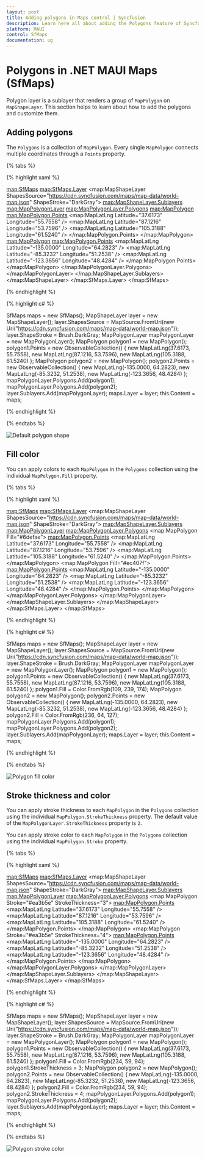 ```yaml
---
layout: post
title: Adding polygons in Maps control | Syncfusion
description: Learn here all about adding the Polygons feature of Syncfusion .NET MAUI Maps (SfMaps) control to customize their appearances and more.
platform: MAUI
control: SfMaps
documentation: ug
---
```


# Polygons in .NET MAUI Maps (SfMaps)

Polygon layer is a sublayer that renders a group of `MapPolygon` on `MapShapeLayer`. This section helps to learn about how to add the polygons and customize them.

## Adding polygons

The `Polygons` is a collection of `MapPolygon`. Every single `MapPolygon` connects multiple coordinates through a `Points` property.

{% tabs %}

{% highlight xaml %}

<map:SfMaps>
    <map:SfMaps.Layer>
        <map:MapShapeLayer ShapesSource="https://cdn.syncfusion.com/maps/map-data/world-map.json"
                           ShapeStroke="DarkGray">
            <map:MapShapeLayer.Sublayers>
                <map:MapPolygonLayer>
                    <map:MapPolygonLayer.Polygons>
                        <map:MapPolygon>
                            <map:MapPolygon.Points>
                                <map:MapLatLng Latitude="37.6173"
                                               Longitude="55.7558" />
                                <map:MapLatLng Latitude="87.1216"
                                               Longitude="53.7596" />
                                <map:MapLatLng Latitude="105.3188"
                                               Longitude="61.5240" />
                            </map:MapPolygon.Points>
                        </map:MapPolygon>
                        <map:MapPolygon>
                            <map:MapPolygon.Points>
                                <map:MapLatLng Latitude="-135.0000"
                                               Longitude="64.2823" />
                                <map:MapLatLng Latitude="-85.3232"
                                               Longitude="51.2538" />
                                <map:MapLatLng Latitude="-123.3656"
                                               Longitude="48.4284" />
                            </map:MapPolygon.Points>
                        </map:MapPolygon>
                    </map:MapPolygonLayer.Polygons>
                </map:MapPolygonLayer>
            </map:MapShapeLayer.Sublayers>
        </map:MapShapeLayer>
    </map:SfMaps.Layer>
</map:SfMaps>

{% endhighlight %}

{% highlight c# %}

SfMaps maps = new SfMaps();
MapShapeLayer layer = new MapShapeLayer();
layer.ShapesSource = MapSource.FromUri(new Uri("https://cdn.syncfusion.com/maps/map-data/world-map.json"));
layer.ShapeStroke = Brush.DarkGray;
MapPolygonLayer mapPolygonLayer = new MapPolygonLayer();
MapPolygon polygon1 = new MapPolygon();
polygon1.Points = new ObservableCollection<MapLatLng>()
{
new MapLatLng(37.6173, 55.7558),
new MapLatLng(87.1216, 53.7596),
new MapLatLng(105.3188, 61.5240)
};
MapPolygon polygon2 = new MapPolygon();
polygon2.Points = new ObservableCollection<MapLatLng>()
{
new MapLatLng(-135.0000, 64.2823),
new MapLatLng(-85.3232, 51.2538),
new MapLatLng(-123.3656, 48.4284)
};
mapPolygonLayer.Polygons.Add(polygon1);
mapPolygonLayer.Polygons.Add(polygon2);
layer.Sublayers.Add(mapPolygonLayer);
maps.Layer = layer;
this.Content = maps;

{% endhighlight %}

{% endtabs %}

![Default polygon shape](images/polygon-layer/default-polygon-shape.png)

## Fill color

You can apply colors to each `MapPolygon` in the `Polygons` collection using the individual `MapPolygon.Fill` property.

{% tabs %}

{% highlight xaml %}

<map:SfMaps>
    <map:SfMaps.Layer>
        <map:MapShapeLayer ShapesSource="https://cdn.syncfusion.com/maps/map-data/world-map.json"
                           ShapeStroke="DarkGray">
            <map:MapShapeLayer.Sublayers>
                <map:MapPolygonLayer>
                    <map:MapPolygonLayer.Polygons>
                        <map:MapPolygon Fill="#6defae">
                            <map:MapPolygon.Points>
                                <map:MapLatLng Latitude="37.6173"
                                               Longitude="55.7558" />
                                <map:MapLatLng Latitude="87.1216"
                                               Longitude="53.7596" />
                                <map:MapLatLng Latitude="105.3188"
                                               Longitude="61.5240" />
                            </map:MapPolygon.Points>
                        </map:MapPolygon>
                        <map:MapPolygon Fill="#ec407f">
                            <map:MapPolygon.Points>
                                <map:MapLatLng Latitude="-135.0000"
                                               Longitude="64.2823" />
                                <map:MapLatLng Latitude="-85.3232"
                                               Longitude="51.2538" />
                                <map:MapLatLng Latitude="-123.3656"
                                               Longitude="48.4284" />
                            </map:MapPolygon.Points>
                        </map:MapPolygon>
                    </map:MapPolygonLayer.Polygons>
                </map:MapPolygonLayer>
            </map:MapShapeLayer.Sublayers>
        </map:MapShapeLayer>
    </map:SfMaps.Layer>
</map:SfMaps>

{% endhighlight %}

{% highlight c# %}

SfMaps maps = new SfMaps();
MapShapeLayer layer = new MapShapeLayer();
layer.ShapesSource = MapSource.FromUri(new Uri("https://cdn.syncfusion.com/maps/map-data/world-map.json"));
layer.ShapeStroke = Brush.DarkGray;
MapPolygonLayer mapPolygonLayer = new MapPolygonLayer();
MapPolygon polygon1 = new MapPolygon();
polygon1.Points = new ObservableCollection<MapLatLng>()
{
new MapLatLng(37.6173, 55.7558),
new MapLatLng(87.1216, 53.7596),
new MapLatLng(105.3188, 61.5240)
};
polygon1.Fill = Color.FromRgb(109, 239, 174);
MapPolygon polygon2 = new MapPolygon();
polygon2.Points = new ObservableCollection<MapLatLng>()
{
new MapLatLng(-135.0000, 64.2823),
new MapLatLng(-85.3232, 51.2538),
new MapLatLng(-123.3656, 48.4284)
};
polygon2.Fill = Color.FromRgb(236, 64, 127);
mapPolygonLayer.Polygons.Add(polygon1);
mapPolygonLayer.Polygons.Add(polygon2);
layer.Sublayers.Add(mapPolygonLayer);
maps.Layer = layer;
this.Content = maps;

{% endhighlight %}

{% endtabs %}

![Polygon fill color](images/polygon-layer/polygon-fill-color.png)

## Stroke thickness and color

You can apply stroke thickness to each `MapPolygon` in the `Polygons` collection using the individual `MapPolygon.StrokeThickness` property. The default value of the `MapPolygonLayer.StrokeThickness` property is `2`.

You can apply stroke color to each `MapPolygon` in the `Polygons` collection using the individual `MapPolygon.Stroke` property.

{% tabs %}

{% highlight xaml %}

<map:SfMaps>
    <map:SfMaps.Layer>
        <map:MapShapeLayer ShapesSource="https://cdn.syncfusion.com/maps/map-data/world-map.json"
                           ShapeStroke="DarkGray">
            <map:MapShapeLayer.Sublayers>
                <map:MapPolygonLayer>
                    <map:MapPolygonLayer.Polygons>
                        <map:MapPolygon Stroke="#ea3b5e"
                                        StrokeThickness="3">
                            <map:MapPolygon.Points>
                                <map:MapLatLng Latitude="37.6173"
                                               Longitude="55.7558" />
                                <map:MapLatLng Latitude="87.1216"
                                               Longitude="53.7596" />
                                <map:MapLatLng Latitude="105.3188"
                                               Longitude="61.5240" />
                            </map:MapPolygon.Points>
                        </map:MapPolygon>
                        <map:MapPolygon Stroke="#ea3b5e"
                                        StrokeThickness="4">
                            <map:MapPolygon.Points>
                                <map:MapLatLng Latitude="-135.0000"
                                               Longitude="64.2823" />
                                <map:MapLatLng Latitude="-85.3232"
                                               Longitude="51.2538" />
                                <map:MapLatLng Latitude="-123.3656"
                                               Longitude="48.4284" />
                            </map:MapPolygon.Points>
                        </map:MapPolygon>
                    </map:MapPolygonLayer.Polygons>
                </map:MapPolygonLayer>
            </map:MapShapeLayer.Sublayers>
        </map:MapShapeLayer>
    </map:SfMaps.Layer>
</map:SfMaps>

{% endhighlight %}

{% highlight c# %}

SfMaps maps = new SfMaps();
MapShapeLayer layer = new MapShapeLayer();
layer.ShapesSource = MapSource.FromUri(new Uri("https://cdn.syncfusion.com/maps/map-data/world-map.json"));
layer.ShapeStroke = Brush.DarkGray;
MapPolygonLayer mapPolygonLayer = new MapPolygonLayer();
MapPolygon polygon1 = new MapPolygon();
polygon1.Points = new ObservableCollection<MapLatLng>()
{
new MapLatLng(37.6173, 55.7558),
new MapLatLng(87.1216, 53.7596),
new MapLatLng(105.3188, 61.5240)
};
polygon1.Fill = Color.FromRgb(234, 59, 94);
polygon1.StrokeThickness = 3;
MapPolygon polygon2 = new MapPolygon();
polygon2.Points = new ObservableCollection<MapLatLng>()
{
new MapLatLng(-135.0000, 64.2823),
new MapLatLng(-85.3232, 51.2538),
new MapLatLng(-123.3656, 48.4284)
};
polygon2.Fill = Color.FromRgb(234, 59, 94);
polygon2.StrokeThickness = 4;
mapPolygonLayer.Polygons.Add(polygon1);
mapPolygonLayer.Polygons.Add(polygon2);
layer.Sublayers.Add(mapPolygonLayer);
maps.Layer = layer;
this.Content = maps;

{% endhighlight %}

{% endtabs %}

![Polygon stroke color](images/polygon-layer/polygon-stroke-color.png)